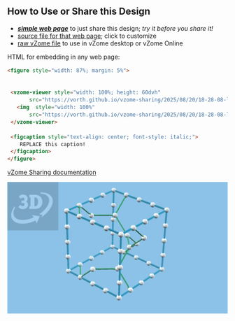 
## How to Use or Share this Design

 - [***simple web page***](<https://vorth.github.io/vzome-sharing/2025/08/20/18-28-08-laves-unit-cell/>) to just share this design; *try it before you share it!*
 - [source file for that web page](<https://github.com/vorth/vzome-sharing/edit/main/2025/08/20/18-28-08-laves-unit-cell/index.md>); click to customize
 - [raw vZome file](<https://raw.githubusercontent.com/vorth/vzome-sharing/main/2025/08/20/18-28-08-laves-unit-cell/laves-unit-cell.vZome>) to use in vZome desktop or vZome Online
 
 HTML for embedding in any web page:
 ```html
<figure style="width: 87%; margin: 5%">
  
  
  <vzome-viewer style="width: 100%; height: 60dvh" 
        src="https://vorth.github.io/vzome-sharing/2025/08/20/18-28-08-laves-unit-cell/laves-unit-cell.vZome" >
    <img  style="width: 100%"
        src="https://vorth.github.io/vzome-sharing/2025/08/20/18-28-08-laves-unit-cell/laves-unit-cell.png" >
  </vzome-viewer>

  <figcaption style="text-align: center; font-style: italic;">
     REPLACE this caption!
  </figcaption>
</figure>

 ```

[vZome Sharing documentation](https://vzome.github.io/vzome/sharing.html#how-it-works)

![Image](<laves-unit-cell.png>)

